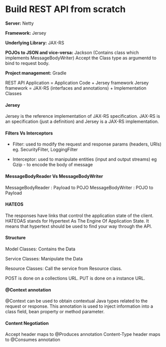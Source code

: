 # Build REST API from scratch 

**Server:** Netty

**Framework:** Jersey 

**Underlying Library:** JAX-RS

**POJOs to JSON and vice-versa:** Jackson (Contains class which implements MessageBodyWriter)
Accept the Class type as argumentd to bind to request body.

**Project management:** Gradle

REST API Application = Application Code + Jersey framework
Jersey framework = JAX-RS (interfaces and annotations) + Implementation Classes

#### Jersey
Jersey is the reference implementation of JAX-RS specification.
JAX-RS is an specification (just a definition) and Jersey is a JAX-RS implementation.

#### Filters Vs Interceptors
* Filter: used to modify the request and response params (headers, URIs)
eg. SecurityFilter, LoggingFilter

* Interceptor: used to manipulate entities (input and output streams)
eg Gzip - to encode the body of message

#### MessageBodyReader Vs MessageBodyWriter

MessageBodyReader : Payload to POJO
MessageBodyWriter : POJO to Payload
 
#### HATEOS
The responses have links that control the application state of the client. 
HATEOAS stands for Hypertext As The Engine Of Application State. 
It means that hypertext should be used to find your way through the API.
 
#### Structure
Model Classes:
Contains the Data

Service Classes:
Manipulate the Data

Resource Classes:
Call the service from Resource class.

POST is done on a collections URL.
PUT is done on a instance URL.

#### @Context annotation
@Context can be used to obtain contextual Java types related to the request or response.
This annotation is used to inject information into a class field, bean property or method parameter.

#### Content Negotiation
Accept header maps to @Produces annotation
Content-Type header maps to @Consumes annotation  